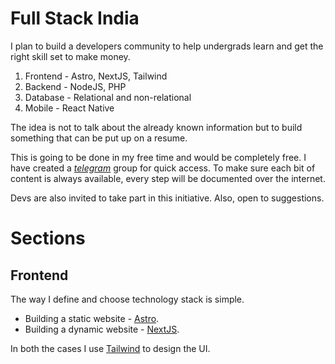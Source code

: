 # Full Stack India
I plan to build a developers community to help undergrads learn and get the right skill set to make money.
1. Frontend - Astro, NextJS, Tailwind
2. Backend - NodeJS, PHP
3. Database - Relational and non-relational
4. Mobile - React Native

The idea is not to talk about the already known information but to build something that can be put up on a resume.

This is going to be done in my free time and would be completely free.
I have created a *[telegram](https://t.me/fullstackindia)* group for quick access. To make sure each bit of content is always available, every step will be documented over the internet.

Devs are also invited to take part in this initiative. Also, open to suggestions.

# Sections
## Frontend

The way I define and choose technology stack is simple.
- Building a static website - [Astro](https://mohit.dev/fullstack-india/astro).
- Building a dynamic website - [NextJS](https://mohit.dev/fullstack-india/nextjs).

In both the cases I use [Tailwind](https://mohit.dev/fullstack-india/tailwind) to design the UI.
